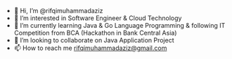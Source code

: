 - 👋 Hi, I’m @rifqimuhammadaziz
- 👀 I’m interested in Software Engineer & Cloud Technology
- 🌱 I’m currently learning Java & Go Language Programming & following IT Competition from BCA (Hackathon in Bank Central Asia)
- 💞️ I’m looking to collaborate on Java Application Project
- 📫 How to reach me rifqimuhammadaziz@gmail.com

<!---
rifqimuhammadaziz/rifqimuhammadaziz is a ✨ special ✨ repository because its `README.md` (this file) appears on your GitHub profile.
You can click the Preview link to take a look at your changes.
--->
